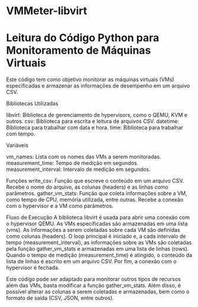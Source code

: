 # VMMeter-libvirt

# Leitura do Código Python para Monitoramento de Máquinas Virtuais

Este código tem como objetivo monitorar as máquinas virtuais (VMs) especificadas e armazenar as informações de desempenho em um arquivo CSV.

Bibliotecas Utilizadas

libvirt: Biblioteca de gerenciamento de hypervisors, como o QEMU, KVM e outros.
csv: Biblioteca para escrita e leitura de arquivos CSV.
datetime: Biblioteca para trabalhar com data e hora.
time: Biblioteca para trabalhar com tempo.

Variáveis

vm_names: Lista com os nomes das VMs a serem monitoradas.
measurement_time: Tempo de medição em segundos.
measurement_interval: Intervalo de medição em segundos.

Funções
write_csv: Função que escreve o conteúdo em um arquivo CSV. Recebe o nome do arquivo, as colunas (headers) e as linhas como parâmetros.
gather_vm_stats: Função que coleta informações sobre a VM, como tempo de CPU, memória utilizada, entre outras. Recebe a conexão com o hypervisor e a VM como parâmetros.

Fluxo de Execução
A biblioteca libvirt é usada para abrir uma conexão com o hypervisor QEMU.
As VMs especificadas são armazenadas em uma lista (vms).
As informações a serem coletadas sobre cada VM são definidas como colunas (headers).
O loop principal é iniciado e, a cada intervalo de tempo (measurement_interval), as informações sobre as VMs são coletadas pela função gather_vm_stats e armazenadas em uma lista de linhas (rows).
Quando o tempo de medição (measurement_time) é atingido, o conteúdo da lista de linhas é escrito em um arquivo CSV.
Por fim, a conexão com o hypervisor é fechada.

Este código pode ser adaptado para monitorar outros tipos de recursos além das VMs, basta modificar a função gather_vm_stats. Além disso, é possível alterar as colunas a serem coletadas e armazenadas, bem como o formato de saída (CSV, JSON, entre outros).



